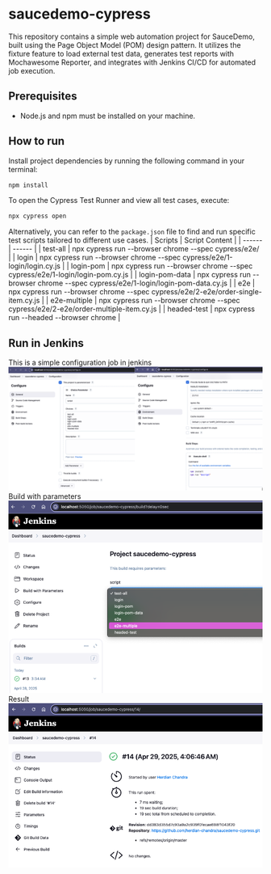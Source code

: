 # saucedemo-cypress

This repository contains a simple web automation project for SauceDemo, built using the Page Object Model (POM) design pattern.
It utilizes the fixture feature to load external test data, generates test reports with Mochawesome Reporter, and integrates with Jenkins CI/CD for automated job execution.

## Prerequisites

- Node.js and npm must be installed on your machine.

## How to run

Install project dependencies by running the following command in your terminal:

```sh
npm install
```

To open the Cypress Test Runner and view all test cases, execute:

```sh
npx cypress open
```

Alternatively, you can refer to the `package.json` file to find and run specific test scripts tailored to different use cases.
| Scripts | Script Content |
| ------ | ------ |
| test-all | npx cypress run --browser chrome --spec cypress/e2e/ |
| login | npx cypress run --browser chrome --spec cypress/e2e/1-login/login.cy.js |
| login-pom | npx cypress run --browser chrome --spec cypress/e2e/1-login/login-pom.cy.js |
| login-pom-data | npx cypress run --browser chrome --spec cypress/e2e/1-login/login-pom-data.cy.js |
| e2e | npx cypress run --browser chrome --spec cypress/e2e/2-e2e/order-single-item.cy.js |
| e2e-multiple | npx cypress run --browser chrome --spec cypress/e2e/2-e2e/order-multiple-item.cy.js |
| headed-test | npx cypress run --headed --browser chrome |

## Run in Jenkins

This is a simple configuration job in jenkins
![alt text](image.png)
Build with parameters
![alt text](image-1.png)
Result
![alt text](image-2.png)
